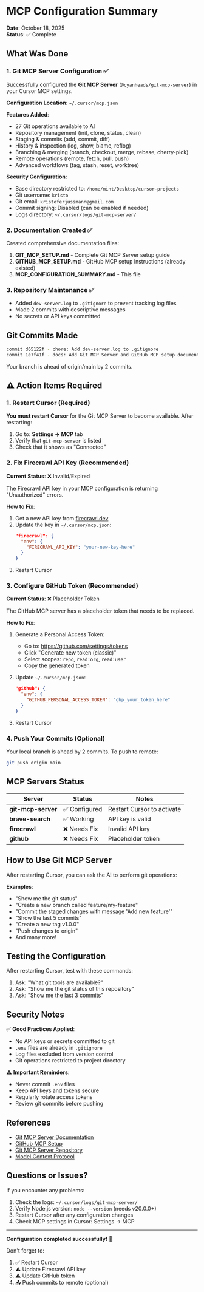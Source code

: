 # MCP Configuration Summary

**Date**: October 18, 2025  
**Status**: ✅ Complete

## What Was Done

### 1. Git MCP Server Configuration ✅

Successfully configured the **Git MCP Server** (`@cyanheads/git-mcp-server`) in your Cursor MCP settings.

**Configuration Location**: `~/.cursor/mcp.json`

**Features Added**:
- 27 Git operations available to AI
- Repository management (init, clone, status, clean)
- Staging & commits (add, commit, diff)
- History & inspection (log, show, blame, reflog)
- Branching & merging (branch, checkout, merge, rebase, cherry-pick)
- Remote operations (remote, fetch, pull, push)
- Advanced workflows (tag, stash, reset, worktree)

**Security Configuration**:
- Base directory restricted to: `/home/mint/Desktop/cursor-projects`
- Git username: `kristo`
- Git email: `kristoferjussmann@gmail.com`
- Commit signing: Disabled (can be enabled if needed)
- Logs directory: `~/.cursor/logs/git-mcp-server/`

### 2. Documentation Created ✅

Created comprehensive documentation files:

1. **GIT_MCP_SETUP.md** - Complete Git MCP Server setup guide
2. **GITHUB_MCP_SETUP.md** - GitHub MCP setup instructions (already existed)
3. **MCP_CONFIGURATION_SUMMARY.md** - This file

### 3. Repository Maintenance ✅

- Added `dev-server.log` to `.gitignore` to prevent tracking log files
- Made 2 commits with descriptive messages
- No secrets or API keys committed

## Git Commits Made

```bash
commit d65122f - chore: Add dev-server.log to .gitignore
commit 1e7f41f - docs: Add Git MCP Server and GitHub MCP setup documentation
```

Your branch is ahead of origin/main by 2 commits.

## ⚠️ Action Items Required

### 1. Restart Cursor (Required)

**You must restart Cursor** for the Git MCP Server to become available. After restarting:

1. Go to: **Settings → MCP** tab
2. Verify that `git-mcp-server` is listed
3. Check that it shows as "Connected"

### 2. Fix Firecrawl API Key (Recommended)

**Current Status**: ❌ Invalid/Expired

The Firecrawl API key in your MCP configuration is returning "Unauthorized" errors.

**How to Fix**:
1. Get a new API key from [firecrawl.dev](https://firecrawl.dev)
2. Update the key in `~/.cursor/mcp.json`:
   ```json
   "firecrawl": {
     "env": {
       "FIRECRAWL_API_KEY": "your-new-key-here"
     }
   }
   ```
3. Restart Cursor

### 3. Configure GitHub Token (Recommended)

**Current Status**: ❌ Placeholder Token

The GitHub MCP server has a placeholder token that needs to be replaced.

**How to Fix**:
1. Generate a Personal Access Token:
   - Go to: https://github.com/settings/tokens
   - Click "Generate new token (classic)"
   - Select scopes: `repo`, `read:org`, `read:user`
   - Copy the generated token

2. Update `~/.cursor/mcp.json`:
   ```json
   "github": {
     "env": {
       "GITHUB_PERSONAL_ACCESS_TOKEN": "ghp_your_token_here"
     }
   }
   ```
3. Restart Cursor

### 4. Push Your Commits (Optional)

Your local branch is ahead by 2 commits. To push to remote:

```bash
git push origin main
```

## MCP Servers Status

| Server | Status | Notes |
|--------|--------|-------|
| **git-mcp-server** | ✅ Configured | Restart Cursor to activate |
| **brave-search** | ✅ Working | API key is valid |
| **firecrawl** | ❌ Needs Fix | Invalid API key |
| **github** | ❌ Needs Fix | Placeholder token |

## How to Use Git MCP Server

After restarting Cursor, you can ask the AI to perform git operations:

**Examples**:
- "Show me the git status"
- "Create a new branch called feature/my-feature"
- "Commit the staged changes with message 'Add new feature'"
- "Show the last 5 commits"
- "Create a new tag v1.0.0"
- "Push changes to origin"
- And many more!

## Testing the Configuration

After restarting Cursor, test with these commands:

1. Ask: "What git tools are available?"
2. Ask: "Show me the git status of this repository"
3. Ask: "Show me the last 3 commits"

## Security Notes

✅ **Good Practices Applied**:
- No API keys or secrets committed to git
- `.env` files are already in `.gitignore`
- Log files excluded from version control
- Git operations restricted to project directory

⚠️ **Important Reminders**:
- Never commit `.env` files
- Keep API keys and tokens secure
- Regularly rotate access tokens
- Review git commits before pushing

## References

- [Git MCP Server Documentation](GIT_MCP_SETUP.md)
- [GitHub MCP Setup](GITHUB_MCP_SETUP.md)
- [Git MCP Server Repository](https://github.com/cyanheads/git-mcp-server)
- [Model Context Protocol](https://modelcontextprotocol.io/)

## Questions or Issues?

If you encounter any problems:

1. Check the logs: `~/.cursor/logs/git-mcp-server/`
2. Verify Node.js version: `node --version` (needs v20.0.0+)
3. Restart Cursor after any configuration changes
4. Check MCP settings in Cursor: Settings → MCP

---

**Configuration completed successfully!** 🎉

Don't forget to:
1. ✅ Restart Cursor
2. ⚠️ Update Firecrawl API key
3. ⚠️ Update GitHub token
4. 📤 Push commits to remote (optional)

